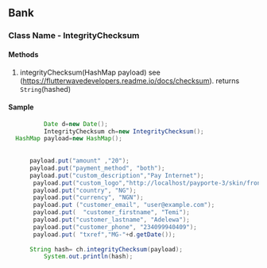 ## Bank

### Class Name - IntegrityChecksum

#### Methods
1. integrityChecksum(HashMap payload)
   see (https://flutterwavedevelopers.readme.io/docs/checksum).
    returns `String`(hashed)
 
#### Sample

```java
          Date d=new Date();
          IntegrityChecksum ch=new IntegrityChecksum();
  HashMap payload=new HashMap();
       
    
      payload.put("amount" ,"20");
      payload.put("payment_method", "both");
      payload.put("custom_description","Pay Internet");
       payload.put("custom_logo","http://localhost/payporte-3/skin/frontend/ultimo/shoppy/custom/images/logo.svg");
       payload.put("country", "NG");
       payload.put("currency", "NGN");
       payload.put ("customer_email", "user@example.com");
       payload.put(  "customer_firstname", "Temi");
       payload.put("customer_lastname", "Adelewa");
       payload.put("customer_phone", "234099940409");
       payload.put( "txref","MG-"+d.getDate());
       
      String hash= ch.integrityChecksum(payload);
          System.out.println(hash);
       
```

